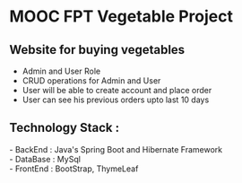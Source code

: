 # MOOC FPT Vegetable Project

<h2> Website for buying vegetables </h2>
<ul>
<li>Admin and User Role</li>
<li>CRUD operations for Admin and User</li>
<li>User will be able to create account and place order</li>
<li>User can see his previous orders upto last 10 days</li>
</ul>

<h2> Technology Stack :</h2>
- BackEnd : Java's Spring Boot and Hibernate Framework <br/>
- DataBase : MySql<br/>
- FrontEnd : BootStrap, ThymeLeaf<br/>




